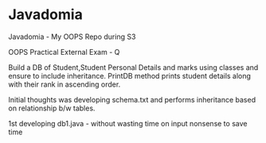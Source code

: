 # Javadomia
Javadomia - My OOPS Repo during S3













OOPS Practical External Exam - Q

Build a DB of Student,Student Personal Details and marks using classes and ensure to include inheritance. PrintDB method prints student details along with their rank in ascending order.


Initial thoughts was developing schema.txt and performs inheritance based on relationship b/w tables.

1st developing db1.java - without wasting time on input nonsense to save time 

